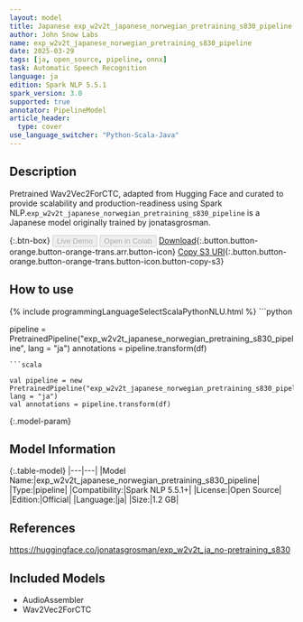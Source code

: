 ```yaml
---
layout: model
title: Japanese exp_w2v2t_japanese_norwegian_pretraining_s830_pipeline pipeline Wav2Vec2ForCTC from jonatasgrosman
author: John Snow Labs
name: exp_w2v2t_japanese_norwegian_pretraining_s830_pipeline
date: 2025-03-29
tags: [ja, open_source, pipeline, onnx]
task: Automatic Speech Recognition
language: ja
edition: Spark NLP 5.5.1
spark_version: 3.0
supported: true
annotator: PipelineModel
article_header:
  type: cover
use_language_switcher: "Python-Scala-Java"
---
```


## Description

Pretrained Wav2Vec2ForCTC, adapted from Hugging Face and curated to provide scalability and production-readiness using Spark NLP.`exp_w2v2t_japanese_norwegian_pretraining_s830_pipeline` is a Japanese model originally trained by jonatasgrosman.

{:.btn-box}
<button class="button button-orange" disabled>Live Demo</button>
<button class="button button-orange" disabled>Open in Colab</button>
[Download](https://s3.amazonaws.com/auxdata.johnsnowlabs.com/public/models/exp_w2v2t_japanese_norwegian_pretraining_s830_pipeline_ja_5.5.1_3.0_1743286819767.zip){:.button.button-orange.button-orange-trans.arr.button-icon}
[Copy S3 URI](s3://auxdata.johnsnowlabs.com/public/models/exp_w2v2t_japanese_norwegian_pretraining_s830_pipeline_ja_5.5.1_3.0_1743286819767.zip){:.button.button-orange.button-orange-trans.button-icon.button-copy-s3}

## How to use



<div class="tabs-box" markdown="1">
{% include programmingLanguageSelectScalaPythonNLU.html %}
```python

pipeline = PretrainedPipeline("exp_w2v2t_japanese_norwegian_pretraining_s830_pipeline", lang = "ja")
annotations =  pipeline.transform(df)   

```
```scala

val pipeline = new PretrainedPipeline("exp_w2v2t_japanese_norwegian_pretraining_s830_pipeline", lang = "ja")
val annotations = pipeline.transform(df)

```
</div>

{:.model-param}
## Model Information

{:.table-model}
|---|---|
|Model Name:|exp_w2v2t_japanese_norwegian_pretraining_s830_pipeline|
|Type:|pipeline|
|Compatibility:|Spark NLP 5.5.1+|
|License:|Open Source|
|Edition:|Official|
|Language:|ja|
|Size:|1.2 GB|

## References

https://huggingface.co/jonatasgrosman/exp_w2v2t_ja_no-pretraining_s830

## Included Models

- AudioAssembler
- Wav2Vec2ForCTC